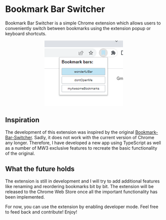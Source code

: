 # Bookmark Bar Switcher

Bookmark Bar Switcher is a simple Chrome extension which allows users to conveniently switch between bookmarks using the
extension popup or keyboard shortcuts.

<p align="center">
    <img src="media/extension.png" alt="Bookmark Bar Switcher interface">
</p>

## Inspiration

The development of this extension was inspired by the
original [Bookmark-Bar-Switcher](https://github.com/zoeesilcock/Bookmark-Bar-Switcher). Sadly, it does not work with the
current version of Chrome any longer. Therefore, I have developed a new app using TypeScript as well as a number of MW3
exclusive features to recreate the basic functionality of the original.

## What the future holds

The extension is still in development and I will try to add additional features like renaming and reordering bookmarks
bit by bit. The extension will be released to the Chrome Web Store once all the important functionality has been
implemented.

For now, you can use the extension by enabling developer mode. Feel free to feed back and contribute!
Enjoy!
